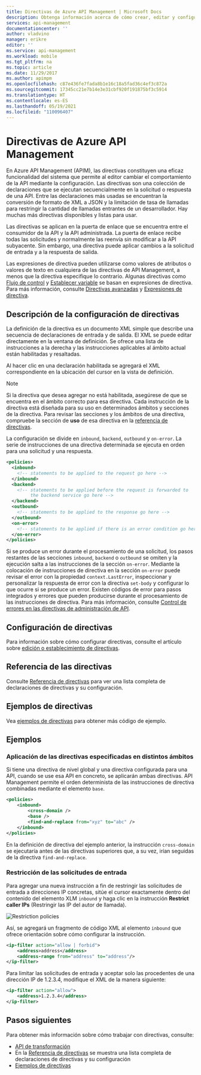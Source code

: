 ```yaml
---
title: Directivas de Azure API Management | Microsoft Docs
description: Obtenga información acerca de cómo crear, editar y configurar directivas en Administración de API. Vea ejemplos de código y examine los recursos adicionales disponibles.
services: api-management
documentationcenter: ''
author: vladvino
manager: erikre
editor: ''
ms.service: api-management
ms.workload: mobile
ms.tgt_pltfrm: na
ms.topic: article
ms.date: 11/29/2017
ms.author: apimpm
ms.openlocfilehash: c87e436fe7fada8b1e16c18a5fad36c4ef3c872a
ms.sourcegitcommit: 17345cc21e7b14e3e31cbf920f191875bf3c5914
ms.translationtype: HT
ms.contentlocale: es-ES
ms.lasthandoff: 05/19/2021
ms.locfileid: "110096407"
---
```

# <a name="policies-in-azure-api-management"></a>Directivas de Azure API Management

En Azure API Management (APIM), las directivas constituyen una eficaz funcionalidad del sistema que permite al editor cambiar el comportamiento de la API mediante la configuración. Las directivas son una colección de declaraciones que se ejecutan secuencialmente en la solicitud o respuesta de una API. Entre las declaraciones más usadas se encuentran la conversión de formato de XML a JSON y la limitación de tasa de llamadas para restringir la cantidad de llamadas entrantes de un desarrollador. Hay muchas más directivas disponibles y listas para usar.

Las directivas se aplican en la puerta de enlace que se encuentra entre el consumidor de la API y la API administrada. La puerta de enlace recibe todas las solicitudes y normalmente las reenvía sin modificar a la API subyacente. Sin embargo, una directiva puede aplicar cambios a la solicitud de entrada y a la respuesta de salida.

Las expresiones de directiva pueden utilizarse como valores de atributos o valores de texto en cualquiera de las directivas de API Management, a menos que la directiva especifique lo contrario. Algunas directivas como [Flujo de control][Control flow] y [Establecer variable][Set variable] se basan en expresiones de directiva. Para más información, consulte [Directivas avanzadas][Advanced policies] y [Expresiones de directiva][Policy expressions].

## <a name="understanding-policy-configuration"></a><a name="sections"> </a>Descripción de la configuración de directivas

La definición de la directiva es un documento XML simple que describe una secuencia de declaraciones de entrada y de salida. El XML se puede editar directamente en la ventana de definición. Se ofrece una lista de instrucciones a la derecha y las instrucciones aplicables al ámbito actual están habilitadas y resaltadas.

Al hacer clic en una declaración habilitada se agregará el XML correspondiente en la ubicación del cursor en la vista de definición. 

> [!NOTE]
> Si la directiva que desea agregar no está habilitada, asegúrese de que se encuentra en el ámbito correcto para esa directiva. Cada instrucción de la directiva está diseñada para su uso en determinados ámbitos y secciones de la directiva. Para revisar las secciones y los ámbitos de una directiva, compruebe la sección de **uso** de esa directiva en la [referencia de directivas][Policy Reference].
> 
> 

La configuración se divide en `inbound`, `backend`, `outbound` y `on-error`. La serie de instrucciones de una directiva determinada se ejecuta en orden para una solicitud y una respuesta.

```xml
<policies>
  <inbound>
    <!-- statements to be applied to the request go here -->
  </inbound>
  <backend>
    <!-- statements to be applied before the request is forwarded to 
         the backend service go here -->
  </backend>
  <outbound>
    <!-- statements to be applied to the response go here -->
  </outbound>
  <on-error>
    <!-- statements to be applied if there is an error condition go here -->
  </on-error>
</policies> 
```

Si se produce un error durante el procesamiento de una solicitud, los pasos restantes de las secciones `inbound`, `backend` o `outbound` se omiten y la ejecución salta a las instrucciones de la sección `on-error`. Mediante la colocación de instrucciones de directiva en la sección `on-error` puede revisar el error con la propiedad `context.LastError`, inspeccionar y personalizar la respuesta de error con la directiva `set-body` y configurar lo que ocurre si se produce un error. Existen códigos de error para pasos integrados y errores que pueden producirse durante el procesamiento de las instrucciones de directiva. Para más información, consulte [Control de errores en las directivas de administración de API](./api-management-error-handling-policies.md).

## <a name="how-to-configure-policies"></a><a name="scopes"> </a>Configuración de directivas

Para información sobre cómo configurar directivas, consulte el artículo sobre [edición o establecimiento de directivas](set-edit-policies.md).

## <a name="policy-reference"></a>Referencia de las directivas

Consulte [Referencia de directivas](./api-management-policies.md) para ver una lista completa de declaraciones de directivas y su configuración.

## <a name="policy-samples"></a>Ejemplos de directivas

Vea [ejemplos de directivas](./policy-reference.md) para obtener más código de ejemplo.

## <a name="examples"></a>Ejemplos

### <a name="apply-policies-specified-at-different-scopes"></a>Aplicación de las directivas especificadas en distintos ámbitos

Si tiene una directiva de nivel global y una directiva configurada para una API, cuando se use esa API en concreto, se aplicarán ambas directivas. API Management permite el orden determinista de las instrucciones de directiva combinadas mediante el elemento `base`. 

```xml
<policies>
    <inbound>
        <cross-domain />
        <base />
        <find-and-replace from="xyz" to="abc" />
    </inbound>
</policies>
```

En la definición de directiva del ejemplo anterior, la instrucción `cross-domain` se ejecutaría antes de las directivas superiores que, a su vez, irían seguidas de la directiva `find-and-replace`. 

### <a name="restrict-incoming-requests"></a>Restricción de las solicitudes de entrada

Para agregar una nueva instrucción a fin de restringir las solicitudes de entrada a direcciones IP concretas, sitúe el cursor exactamente dentro del contenido del elemento XLM `inbound` y haga clic en la instrucción **Restrict caller IPs** (Restringir las IP del autor de llamada).

![Restriction policies][policies-restrict]

Así, se agregará un fragmento de código XML al elemento `inbound` que ofrece orientación sobre cómo configurar la instrucción.

```xml
<ip-filter action="allow | forbid">
    <address>address</address>
    <address-range from="address" to="address"/>
</ip-filter>
```

Para limitar las solicitudes de entrada y aceptar solo las procedentes de una dirección IP de 1.2.3.4, modifique el XML de la manera siguiente:

```xml
<ip-filter action="allow">
    <address>1.2.3.4</address>
</ip-filter>
```

## <a name="next-steps"></a>Pasos siguientes

Para obtener más información sobre cómo trabajar con directivas, consulte:

+ [API de transformación](transform-api.md)
+ En la [Referencia de directivas](./api-management-policies.md) se muestra una lista completa de declaraciones de directivas y su configuración
+ [Ejemplos de directivas](./policy-reference.md)   

[Policy Reference]: ./api-management-policies.md
[Product]: api-management-howto-add-products.md
[API]: api-management-howto-add-products.md
[Operation]: ./mock-api-responses.md

[Advanced policies]: ./api-management-advanced-policies.md
[Control flow]: ./api-management-advanced-policies.md#choose
[Set variable]: ./api-management-advanced-policies.md#set-variable
[Policy expressions]: ./api-management-policy-expressions.md

[policies-restrict]: ./media/api-management-howto-policies/api-management-policies-restrict.png
